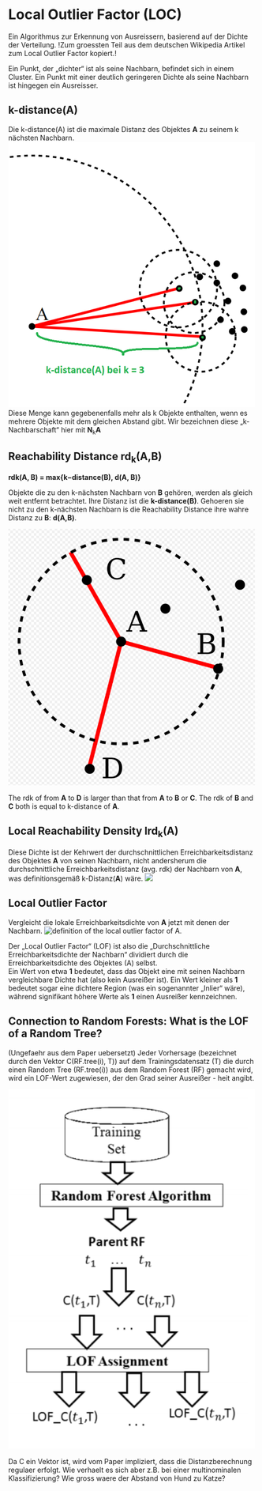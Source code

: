 # Local Outlier Factor (LOC)

Ein Algorithmus zur Erkennung von Ausreissern, basierend auf der Dichte der Verteilung.
!Zum groessten Teil aus dem deutschen Wikipedia Artikel zum Local Outlier Factor kopiert.!

Ein Punkt, der „dichter“ ist als seine Nachbarn, befindet sich in einem Cluster.
Ein Punkt mit einer deutlich geringeren Dichte als seine Nachbarn ist hingegen ein Ausreisser.

## k-distance(A)

Die k-distance(A) ist die maximale Distanz des Objektes __A__ zu seinem k nächsten Nachbarn.
<img src="kdistance.png" width="500">\
Diese Menge kann gegebenenfalls mehr als k Objekte enthalten,
wenn es mehrere Objekte mit dem gleichen Abstand gibt.
Wir bezeichnen diese „k-Nachbarschaft“ hier mit __N__<sub>k</sub>__A__

## Reachability Distance rd<sub>k</sub>(A,B)

<strong>rdk(A, B) = max{k−distance(B), d(A, B)}</strong>

Objekte die zu den k-nächsten Nachbarn von __B__ gehören, werden als gleich weit entfernt betrachtet.
Ihre Distanz ist die __k-distance(B)__.
Gehoeren sie nicht zu den k-nächsten Nachbarn is die Reachability Distance ihre wahre Distanz zu __B__: __d(A,B)__.

<img src="rdk.png" width="500">

The rdk of from __A__ to __D__ is larger than that from __A__ to __B__ or __C__.
The rdk  of __B__ and __C__ both is equal to k-distance of __A__.

## Local Reachability Density lrd<sub>k</sub>(A)

Diese Dichte ist der Kehrwert der durchschnittlichen Erreichbarkeitsdistanz des Objektes __A__ von seinen Nachbarn, 
nicht andersherum die durchschnittliche Erreichbarkeitsdistanz (avg. rdk) der Nachbarn von __A__, was definitionsgemäß k-Distanz(__A__) wäre.
<img src="https://latex.codecogs.com/gif.latex?\dpi{150}&space;\Large&space;\bg_white&space;lrd_{k}A:=1/\frac{\sum_{B\in&space;N_{k}(A)}{rd_{k}(A,B)}}{\mid&space;N_{k}(A)\mid}">

## Local Outlier Factor

Vergleicht die lokale Erreichbarkeitsdichte von __A__ jetzt mit denen der Nachbarn.
<img src="https://latex.codecogs.com/gif.latex?\Large&space;\bg_white&space;LOF_{k}(A):=\frac{\sum_{B\in&space;N_{k}(A)}\frac{lrd_{k}(B)}{lrd_{k}(A)}}{\mid&space;N_{k}(A)\mid}&space;=\frac&space;{\sum_{B&space;\in&space;N_{k}(A)}&space;lrd_{k}(B)}{\mid&space;N_{k}(A)\mid}/{lrd}_{k}(A)"
     alt="definition of the local outlier factor of A." >

Der „Local Outlier Factor“ (LOF) ist also die „Durchschnittliche Erreichbarkeitsdichte der Nachbarn“ dividiert durch die Erreichbarkeitsdichte des Objektes (A) selbst.</br>
Ein Wert von etwa __1__ bedeutet, dass das Objekt eine mit seinen Nachbarn vergleichbare Dichte hat (also kein Ausreißer ist).
Ein Wert kleiner als __1__ bedeutet sogar eine dichtere Region (was ein sogenannter „Inlier“ wäre), während signifikant höhere Werte als __1__ einen Ausreißer kennzeichnen.

## Connection to Random Forests: What is the LOF of a Random Tree?

(Ungefaehr aus dem Paper uebersetzt)
Jeder Vorhersage (bezeichnet durch den Vektor C(RF.tree(i), T)) auf dem Trainingsdatensatz (T) die durch einen Random Tree (RF.tree(i)) aus dem Random Forest (RF) gemacht wird,
 wird ein LOF-Wert zugewiesen, der den Grad seiner Ausreißer - heit angibt.

<img src="Tree_LOF.png" width="500">

Da C ein Vektor ist, wird vom Paper impliziert, dass die Distanzberechnung regulaer erfolgt.
Wie verhaelt es sich aber z.B. bei einer multinominalen Klassifizierung?
Wie gross waere der Abstand von Hund zu Katze?



















